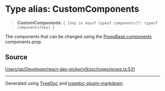 # Type alias: CustomComponents

> **CustomComponents**: `{ [key in keyof typeof components]?: typeof components[key] }`

The components that can be changed using the [PropsBase.components](/api/interfaces/PropsBase.md#components)
components prop.

## Source

[Users/gp/Developer/react-day-picker/v9/src/types/props.ts:531](https://github.com/gpbl/react-day-picker/blob/005599683/src/types/props.ts#L531)

***

Generated using [TypeDoc](https://typedoc.org) and [typedoc-plugin-markdown](https://typedoc-plugin-markdown.org).
